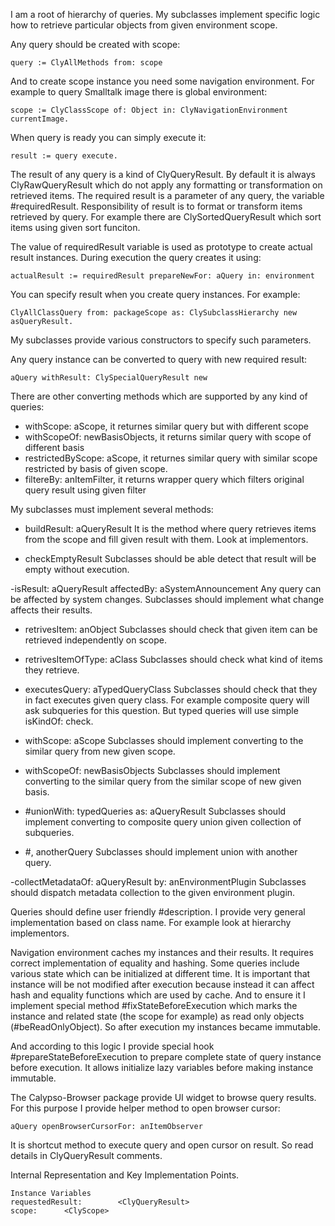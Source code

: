 I am a root of hierarchy of queries.
My subclasses implement specific logic how to retrieve particular objects from given environment scope. 

Any query should be created with scope:

	query := ClyAllMethods from: scope
	
And to create scope instance you need some navigation environment. For example to query Smalltalk image there is global environment: 

	scope := ClyClassScope of: Object in: ClyNavigationEnvironment currentImage.
	
When query is ready you can simply execute it: 

	result := query execute.
	
The result of any query is a kind of ClyQueryResult.
By default it is always ClyRawQueryResult which do not apply any formatting or transformation on retrieved items.
The required result is a parameter of any query, the variable #requiredResult. Responsibility of result is to format or transform items retrieved by query. 
For example there are ClySortedQueryResult which sort items using given sort funciton.

The value of requiredResult variable is used as prototype to create actual result instances. During execution the query creates it using: 

	actualResult := requiredResult prepareNewFor: aQuery in: environment
	
You can specify result when you create query instances. For example: 

	ClyAllClassQuery from: packageScope as: ClySubclassHierarchy new asQueryResult.
	
My subclasses provide various constructors to specify such parameters.
	
Any query instance can be converted to query with new required result: 

	aQuery withResult: ClySpecialQueryResult new
	
There are other converting methods which are supported by any kind of queries: 

- withScope: aScope, it returnes similar query but with different scope
- withScopeOf: newBasisObjects, it returns similar query with scope of different basis
- restrictedByScope: aScope, it returnes similar query with similar scope restricted by basis of given scope.
- filtereBy: anItemFilter, it returns wrapper query which filters original query result using given filter

My subclasses must implement several methods: 
	
- buildResult: aQueryResult 
It is the method where query retrieves items from the scope and fill given result with them. Look at implementors.

- checkEmptyResult
Subclasses should be able detect that result will be empty without execution.

-isResult: aQueryResult affectedBy: aSystemAnnouncement
Any query can be affected by system changes. Subclasses should implement what change affects their results.

- retrivesItem: anObject
Subclasses should check that given item can be retrieved independently on scope.

- retrivesItemOfType: aClass
Subclasses should check what kind of items they retrieve.

- executesQuery: aTypedQueryClass
Subclasses should check that they in fact executes given query class. For example composite query will ask subqueries for this question. But typed queries will use simple isKindOf: check.

- withScope: aScope 
Subclasses should implement converting to the similar query from new given scope.

- withScopeOf: newBasisObjects 
Subclasses should implement converting to the similar query from the similar scope of new given basis.
 
- #unionWith: typedQueries as: aQueryResult
Subclasses should implement converting to composite query union given collection of subqueries.

- #, anotherQuery 
Subclasses should implement union with another query.

-collectMetadataOf: aQueryResult by: anEnvironmentPlugin
Subclasses should dispatch metadata collection to the given environment plugin.

Queries should define user friendly #description. I provide very general implementation based on class name. For example look at hierarchy implementors.

Navigation environment caches my instances and their results. It requires correct implementation of equality and hashing.
Some queries include various state which can be initialized at different time. It is important that instance will be not modified after execution because instead it can affect hash and equality functions which are used by cache. 
And to ensure it I implement special method #fixStateBeforeExecution which marks the instance and related state (the scope for example) as read only objects (#beReadOnlyObject). So after execution my instances became immutable.

And according to this logic I provide special hook #prepareStateBeforeExecution to prepare complete state of query instance before execution. It allows initialize lazy variables before making instance immutable.
			
The Calypso-Browser package provide UI widget to browse query results. For this purpose I provide helper method to open browser cursor:

	aQuery openBrowserCursorFor: anItemObserver

It is shortcut method to execute query and open cursor on result. So read details in ClyQueryResult comments.
 
Internal Representation and Key Implementation Points.

    Instance Variables
	requestedResult:		<ClyQueryResult>
	scope:		<ClyScope>